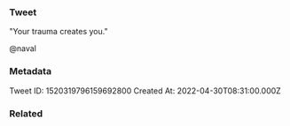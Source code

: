 ### Tweet
"Your trauma creates you."

@naval

### Metadata
Tweet ID: 1520319796159692800
Created At: 2022-04-30T08:31:00.000Z

### Related

